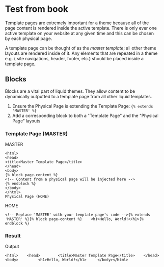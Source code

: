 # Test from book

Template pages are extremely important for a theme because all of the page content is rendered inside the active template. There is only ever one active template on your website at any given time and this can be chosen by each physical page.

A template page can be thought of as the _master template_; all other theme layouts are rendered inside of it. Any elements that are repeated in a theme e.g. \( site navigations, header, footer, etc.\) should be placed inside a template page.

## Blocks  <a id="blocks"></a>

Blocks are a vital part of liquid themes. They allow content to be dynamically outputted to a template page from all other liquid templates.

1. Ensure the Physical Page is extending the Template Page: `{% extends 'MASTER' %}`
2. Add a corresponding block to both a "Template Page" and the "Physical Page" layouts

### Template Page \(MASTER\)  <a id="template-page-master"></a>

MASTER

```text
<html>    
<head>        
<title>Master Template Page</title>    
</head>    
<body>          
{% block page-content %}            
<!-- Content from a physical page will be injected here -->        
{% endblock %}       
</body>
</html>
Physical Page (HOME)
```

HOME

```text
<!-- Replace 'MASTER' with your template page's code -->{% extends 'MASTER' %}​{% block page-content %}    <h1>Hello, World!</h1>{% endblock %}
```

### Result  <a id="result"></a>

Output

```text
<html>    <head>        <title>Master Template Page</title>    </head>    <body>         <h1>Hello, World!</h1>     </body></html>
```

​

